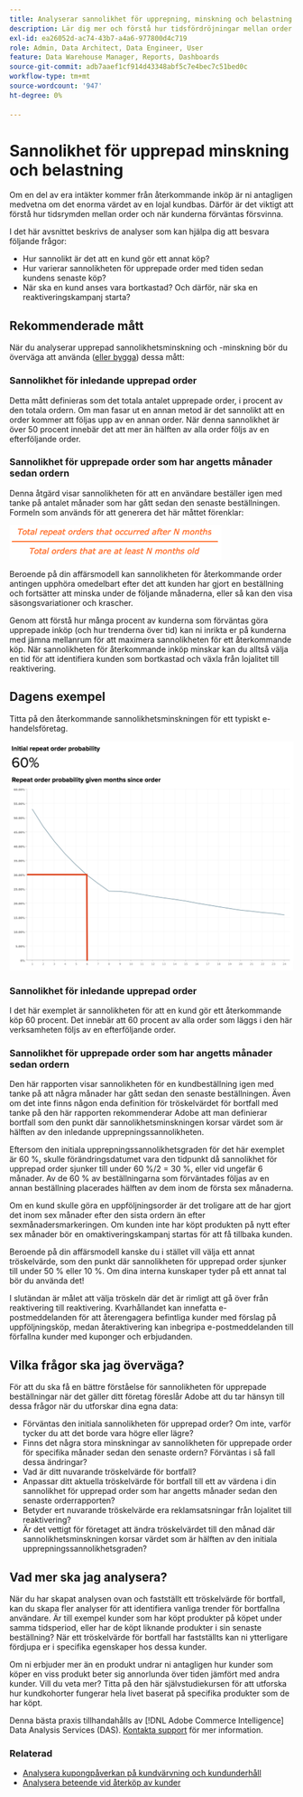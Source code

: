 ```yaml
---
title: Analyserar sannolikhet för upprepning, minskning och belastning
description: Lär dig mer och förstå hur tidsfördröjningar mellan order och när kunderna förväntas försvinna.
exl-id: ea26052d-ac74-43b7-a4a6-977800d4c719
role: Admin, Data Architect, Data Engineer, User
feature: Data Warehouse Manager, Reports, Dashboards
source-git-commit: adb7aaef1cf914d43348abf5c7e4bec7c51bed0c
workflow-type: tm+mt
source-wordcount: '947'
ht-degree: 0%

---
```


# Sannolikhet för upprepad minskning och belastning

Om en del av era intäkter kommer från återkommande inköp är ni antagligen medvetna om det enorma värdet av en lojal kundbas. Därför är det viktigt att förstå hur tidsrymden mellan order och när kunderna förväntas försvinna.

I det här avsnittet beskrivs de analyser som kan hjälpa dig att besvara följande frågor:

* Hur sannolikt är det att en kund gör ett annat köp?
* Hur varierar sannolikheten för upprepade order med tiden sedan kundens senaste köp?
* När ska en kund anses vara bortkastad? Och därför, när ska en reaktiveringskampanj starta?

## Rekommenderade mått

När du analyserar upprepad sannolikhetsminskning och -minskning bör du överväga att använda ([eller bygga](../../data-user/reports/ess-manage-data-metrics.md)) dessa mått:

### Sannolikhet för inledande upprepad order

Detta mått definieras som det totala antalet upprepade order, i procent av den totala ordern. Om man fasar ut en annan metod är det sannolikt att en order kommer att följas upp av en annan order. När denna sannolikhet är över 50 procent innebär det att mer än hälften av alla order följs av en efterföljande order.

### Sannolikhet för upprepade order som har angetts månader sedan ordern

Denna åtgärd visar sannolikheten för att en användare beställer igen med tanke på antalet månader som har gått sedan den senaste beställningen. Formeln som används för att generera det här måttet förenklar:

![Upprepa sannolikhetsformel](../../assets/Repeat_probability_formula.png)

Beroende på din affärsmodell kan sannolikheten för återkommande order antingen upphöra omedelbart efter det att kunden har gjort en beställning och fortsätter att minska under de följande månaderna, eller så kan den visa säsongsvariationer och krascher.

Genom att förstå hur många procent av kunderna som förväntas göra upprepade inköp (och hur trenderna över tid) kan ni inrikta er på kunderna med jämna mellanrum för att maximera sannolikheten för ett återkommande köp. När sannolikheten för återkommande inköp minskar kan du alltså välja en tid för att identifiera kunden som bortkastad och växla från lojalitet till reaktivering.

## Dagens exempel

Titta på den återkommande sannolikhetsminskningen för ett typiskt e-handelsföretag.

![Initial sannolikhet för upprepad order - sannolikhet för upprepad order angiven i månader sedan ordern.](../../assets/Order_probability_reports.png)

### Sannolikhet för inledande upprepad order

I det här exemplet är sannolikheten för att en kund gör ett återkommande köp 60 procent. Det innebär att 60 procent av alla order som läggs i den här verksamheten följs av en efterföljande order.

### Sannolikhet för upprepade order som har angetts månader sedan ordern

Den här rapporten visar sannolikheten för en kundbeställning igen med tanke på att några månader har gått sedan den senaste beställningen. Även om det inte finns någon enda definition för tröskelvärdet för bortfall med tanke på den här rapporten rekommenderar Adobe att man definierar bortfall som den punkt där sannolikhetsminskningen korsar värdet som är hälften av den inledande upprepningssannolikheten.

Eftersom den initiala upprepningssannolikhetsgraden för det här exemplet är 60 %, skulle förändringsdatumet vara den tidpunkt då sannolikhet för upprepad order sjunker till under 60 %/2 = 30 %, eller vid ungefär 6 månader. Av de 60 % av beställningarna som förväntades följas av en annan beställning placerades hälften av dem inom de första sex månaderna.

Om en kund skulle göra en uppföljningsorder är det troligare att de har gjort det inom sex månader efter den sista ordern än efter sexmånadersmarkeringen. Om kunden inte har köpt produkten på nytt efter sex månader bör en omaktiveringskampanj startas för att få tillbaka kunden.

Beroende på din affärsmodell kanske du i stället vill välja ett annat tröskelvärde, som den punkt där sannolikheten för upprepad order sjunker till under 50 % eller 10 %. Om dina interna kunskaper tyder på ett annat tal bör du använda det!

I slutändan är målet att välja tröskeln där det är rimligt att gå över från reaktivering till reaktivering. Kvarhållandet kan innefatta e-postmeddelanden för att återengagera befintliga kunder med förslag på uppföljningsköp, medan återaktivering kan inbegripa e-postmeddelanden till förfallna kunder med kuponger och erbjudanden.

## Vilka frågor ska jag överväga?

För att du ska få en bättre förståelse för sannolikheten för upprepade beställningar när det gäller ditt företag föreslår Adobe att du tar hänsyn till dessa frågor när du utforskar dina egna data:

* Förväntas den initiala sannolikheten för upprepad order? Om inte, varför tycker du att det borde vara högre eller lägre?
* Finns det några stora minskningar av sannolikheten för upprepade order för specifika månader sedan den senaste ordern? Förväntas i så fall dessa ändringar?
* Vad är ditt nuvarande tröskelvärde för bortfall?
* Anpassar ditt aktuella tröskelvärde för bortfall till ett av värdena i din sannolikhet för upprepad order som har angetts månader sedan den senaste orderrapporten?
* Betyder ert nuvarande tröskelvärde era reklamsatsningar från lojalitet till reaktivering?
* Är det vettigt för företaget att ändra tröskelvärdet till den månad där sannolikhetsminskningen korsar värdet som är hälften av den initiala upprepningssannolikhetsgraden?

## Vad mer ska jag analysera?

När du har skapat analysen ovan och fastställt ett tröskelvärde för bortfall, kan du skapa fler analyser för att identifiera vanliga trender för bortfallna användare. Är till exempel kunder som har köpt produkter på köpet under samma tidsperiod, eller har de köpt liknande produkter i sin senaste beställning? När ett tröskelvärde för bortfall har fastställts kan ni ytterligare fördjupa er i specifika egenskaper hos dessa kunder.

Om ni erbjuder mer än en produkt undrar ni antagligen hur kunder som köper en viss produkt beter sig annorlunda över tiden jämfört med andra kunder. Vill du veta mer? Titta på den här självstudiekursen för att utforska hur kundkohorter fungerar hela livet baserat på specifika produkter som de har köpt.

Denna bästa praxis tillhandahålls av [!DNL Adobe Commerce Intelligence] Data Analysis Services (DAS). [Kontakta support](https://experienceleague.adobe.com/docs/commerce-knowledge-base/kb/troubleshooting/miscellaneous/mbi-service-policies.html) för mer information.

### Relaterad

* [Analysera kupongpåverkan på kundvärvning och kundunderhåll](../analysis/coupon-impact.md)
* [Analysera beteende vid återköp av kunder](../analysis/repurchase-behavior.md)
